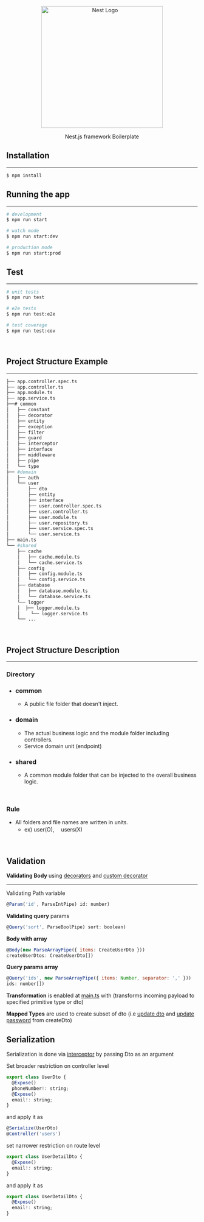 <p align="center">
  <a href="http://nestjs.com/" target="blank"><img src="https://nestjs.com/img/logo_text.svg" width="320" alt="Nest Logo" /></a>
</p>

[circleci-image]: https://img.shields.io/circleci/build/github/nestjs/nest/master?token=abc123def456
[circleci-url]: https://circleci.com/gh/nestjs/nest

  <p align="center"> <a>Nest.js</a> framework Boilerplate</p>
  
## Installation
---
```bash
$ npm install
```

## Running the app

---

```bash
# development
$ npm run start

# watch mode
$ npm run start:dev

# production mode
$ npm run start:prod
```

## Test

---

```bash
# unit tests
$ npm run test

# e2e tests
$ npm run test:e2e

# test coverage
$ npm run test:cov
```

</br>

## Project Structure Example

---

```bash
├── app.controller.spec.ts
├── app.controller.ts
├── app.module.ts
├── app.service.ts
├──# common
│   ├── constant
│   ├── decorator
│   ├── entity
│   ├── exception
│   ├── filter
│   ├── guard
│   ├── interceptor
│   ├── interface
│   ├── middleware
│   ├── pipe
│   └── type
├── #domain
│   ├── auth
│   └── user
│       ├── dto
│       ├── entity
│       ├── interface
│       ├── user.controller.spec.ts
│       ├── user.controller.ts
│       ├── user.module.ts
│       ├── user.repository.ts
│       ├── user.service.spec.ts
│       └── user.service.ts
├── main.ts
└── #shared
    ├── cache
    │   ├── cache.module.ts
    │   └── cache.service.ts
    ├── config
    │   ├── config.module.ts
    │   └── config.service.ts
    ├── database
    │   ├── database.module.ts
    │   └── database.service.ts
    └── logger
    │  ├── logger.module.ts
    │    └── logger.service.ts
    └── ...
```

</br>

## Project Structure Description

---

### Directory

- ### common
  - A public file folder that doesn't inject.
- ### domain
  - The actual business logic and the module folder including controllers.
  - Service domain unit (endpoint)
- ### shared
  - A common module folder that can be injected to the overall business logic.

</br>

### Rule

- All folders and file names are written in units.
  - ex) user(O),　 users(X)

</br>

## Validation

**Validating Body** using [decorators](src/domain//user/dto/create-user.dto.ts) and [custom decorator](src/common/decorator/match.decorator.ts) <br>

---

Validating Path variable<br>

```javascript
@Param('id', ParseIntPipe) id: number)
```

**Validating query** params

```javascript
@Query('sort', ParseBoolPipe) sort: boolean)
```

**Body with array**

```javascript
@Body(new ParseArrayPipe({ items: CreateUserDto }))
createUserDtos: CreateUserDto[])
```

**Query params array**

```javascript
@Query('ids', new ParseArrayPipe({ items: Number, separator: ',' }))
ids: number[])
```

**Transformation** is enabled at [main.ts](src/main.ts) with (transforms incoming payload to specified primitive type or dto)

**Mapped Types** are used to create subset of dto (i.e [update dto](src/domain/user/dto/update-user.dto.ts) and [update password](src/domain/user/dto/update-user-password.dto.ts)
from createDto)

## Serialization

Serialization is done via [interceptor](src/common/interceptor/serialize.interceptor.ts) by passing Dto as an argument<br>

Set broader restriction on controller level

```javascript
export class UserDto {
  @Expose()
  phoneNumber!: string;
  @Expose()
  email!: string;
}
```

and apply it as

```javascript
@Serialize(UserDto)
@Controller('users')
```

set narrower restriction on route level

```javascript
export class UserDetailDto {
  @Expose()
  email!: string;
}
```

and apply it as

```javascript
export class UserDetailDto {
  @Expose()
  email!: string;
}
```

